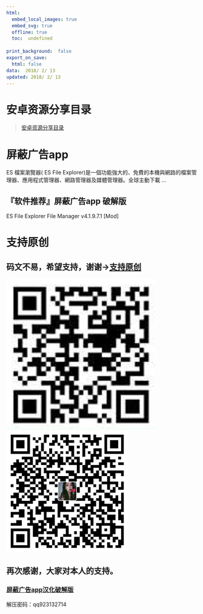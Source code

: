 ```yaml
---
html:
  embed_local_images: true
  embed_svg: true
  offline: true
  toc:  undefined

print_background:  false
export_on_save:
  html: false
data:  2018/ 2/ 13
updated: 2018/ 2/ 13
---
```




# 安卓资源分享目录

> [安卓资源分享目录](https://blog.csdn.net/qq923132714/article/details/83059823 "安卓资源分享目录")

# 屏蔽广告app

ES 檔案瀏覽器( ES File Explorer)是一個功能強大的、免費的本機與網路的檔案管理器、應用程式管理器、網路管理器及媒體管理器。全球主動下載 ...

## 『软件推荐』屏蔽广告app 破解版

ES File Explorer File Manager v4.1.9.7.1 [Mod]

# 支持原创
## 码文不易，希望支持，谢谢->**[支持原创](http://blog.csdn.net/qq923132714/article/details/79399145)**
![微信支付](https://raw.githubusercontent.com/923132714/my_picture/master/blog/support/weixin.png)![微信支付](https://raw.githubusercontent.com/923132714/my_picture/master/blog/support/支付宝.png)
## 再次感谢，大家对本人的支持。

### [屏蔽广告app汉化破解版](http://u16848854.ctfile.net/fs/16848854-336109113 "屏蔽广告app汉化破解版")

解压密码：qq923132714
